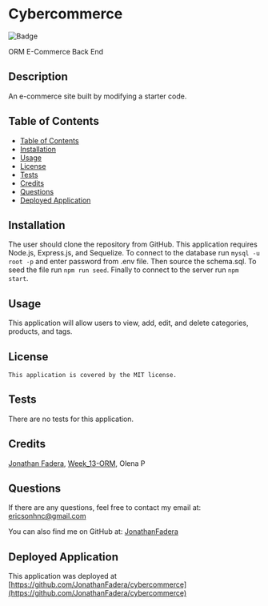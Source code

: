# Cybercommerce

![Badge](https://img.shields.io/badge/License-MIT-blue.svg)

ORM E-Commerce Back End

## Description 
An e-commerce site built by modifying a starter code.

## Table of Contents 
  - [Table of Contents](#table-of-contents)
  - [Installation](#installation)
  - [Usage](#usage)
  - [License](#license)
  - [Tests](#tests)
  - [Credits](#credits)
  - [Questions](#questions)
  - [Deployed Application](#deployed-application)

## Installation
The user should clone the repository from GitHub. This application requires Node.js, Express.js, and Sequelize. To connect to the database run `mysql -u root -p` and enter password from .env file. Then source the schema.sql. To seed the file run `npm run seed`. Finally to connect to the server run `npm start`.

## Usage
This application will allow users to view, add, edit, and delete categories, products, and tags.

## License
    This application is covered by the MIT license.

## Tests
There are no tests for this application. 

## Credits
[Jonathan Fadera](https://github.com/JonathanFadera), [Week_13-ORM](https://ucb.bootcampcontent.com/UCB-Coding-Bootcamp/UCB-VIRT-FSF-PT-01-2023-U-LOLC/-/tree/main/Week_13_ORM),  Olena P

## Questions
If there are any questions, feel free to contact my email at: ericsonhnc@gmail.com

You can also find me on GitHub at: [JonathanFadera](https://www.github.com/JonathanFadera)

## Deployed Application
This application was deployed at [https://github.com/JonathanFadera/cybercommerce](https://github.com/JonathanFadera/cybercommerce)
